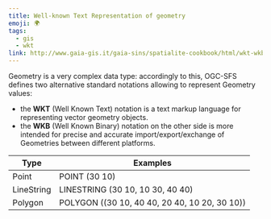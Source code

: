 ```yaml
---
title: Well-known Text Representation of geometry
emoji: 🌍
tags:
  - gis
  - wkt
link: http://www.gaia-gis.it/gaia-sins/spatialite-cookbook/html/wkt-wkb.html
---
```


Geometry is a very complex data type: accordingly to this, OGC-SFS defines two alternative standard notations allowing to represent Geometry values:

- the **WKT** (Well Known Text) notation is a text markup language for representing vector geometry objects.
- the **WKB** (Well Known Binary) notation on the other side is more intended for precise and accurate import/export/exchange of Geometries between different platforms.

| Type       | Examples                                      |
| ---------- | --------------------------------------------- |
| Point      | POINT (30 10)                                 |
| LineString | LINESTRING (30 10, 10 30, 40 40)              |
| Polygon    | POLYGON ((30 10, 40 40, 20 40, 10 20, 30 10)) |
